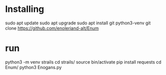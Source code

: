 # Installing

sudo apt update
sudo apt upgrade
sudo apt install git python3-venv
git clone https://github.com/enoleriand-alt/Enum

# run

python3 -m venv strails
cd strails/
source bin/activate
pip install requests
cd Enum/
python3 Enogans.py 

